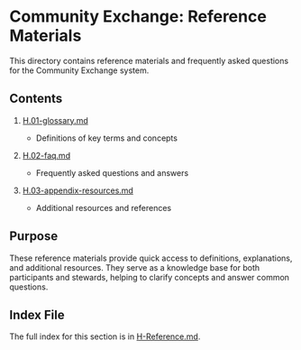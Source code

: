 # Community Exchange: Reference Materials

This directory contains reference materials and frequently asked questions for the Community Exchange system.

## Contents

1. [H.01-glossary.md](/notes/ics/ccc/v0.2/H-Reference/H.01-glossary.md)
   - Definitions of key terms and concepts

2. [H.02-faq.md](/notes/ics/ccc/v0.2/H-Reference/H.02-faq.md)
   - Frequently asked questions and answers

3. [H.03-appendix-resources.md](/notes/ics/ccc/v0.2/H-Reference/H.03-appendix-resources.md)
   - Additional resources and references

## Purpose

These reference materials provide quick access to definitions, explanations, and additional resources. They serve as a knowledge base for both participants and stewards, helping to clarify concepts and answer common questions.

## Index File

The full index for this section is in [H-Reference.md](/notes/ics/ccc/v0.2/H-Reference/H-Reference.md).